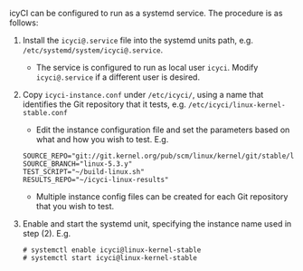 icyCI can be configured to run as a systemd service.
The procedure is as follows:

1. Install the `icyci@.service` file into the systemd units path, e.g.
   `/etc/systemd/system/icyci@.service`.
   * The service is configured to run as local user `icyci`. Modify
     `icyci@.service` if a different user is desired.

2. Copy `icyci-instance.conf` under `/etc/icyci/`, using a name that identifies
   the Git repository that it tests, e.g.
   `/etc/icyci/linux-kernel-stable.conf`
   * Edit the instance configuration file and set the parameters based on what
     and how you wish to test. E.g.
   ```
   SOURCE_REPO="git://git.kernel.org/pub/scm/linux/kernel/git/stable/linux.git"
   SOURCE_BRANCH="linux-5.3.y"
   TEST_SCRIPT="~/build-linux.sh"
   RESULTS_REPO="~/icyci-linux-results"
   ```
   * Multiple instance config files can be created for each Git repository that
     you wish to test.

3. Enable and start the systemd unit, specifying the instance name used in step
   (2). E.g.
   ```
   # systemctl enable icyci@linux-kernel-stable
   # systemctl start icyci@linux-kernel-stable
   ```
